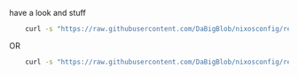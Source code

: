 
have a look and stuff

```sh
    curl -s "https://raw.githubusercontent.com/DaBigBlob/nixosconfig/refs/heads/main/archive/pullnixos.sh" | sudo sh
```  
OR
```sh
    curl -s "https://raw.githubusercontent.com/DaBigBlob/nixosconfig/refs/heads/main/archive/pullnixos.sh" | doas sh
```